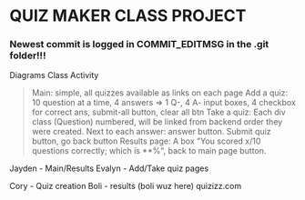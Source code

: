 # QUIZ MAKER CLASS PROJECT

### Newest commit is logged in COMMIT_EDITMSG in the .git folder!!!

Diagrams
Class
Activity


>Main: simple, all quizzes available as links on each page
>Add a quiz: 10 question at a time, 4 answers => 1 Q-, 4 A- input boxes, 4 checkbox for correct ans, submit-all button, clear all btn
>Take a quiz: Each div class (Question) numbered, will be linked from backend order they were created. Next to each answer: answer button. Submit quiz button, go back button
>Results page: A box "You scored x/10 questions correctly; which is **%", back to main page button.


Jayden - Main/Results
Evalyn - Add/Take quiz pages

Cory - Quiz creation
Boli - results (boli wuz here)
quizizz.com

